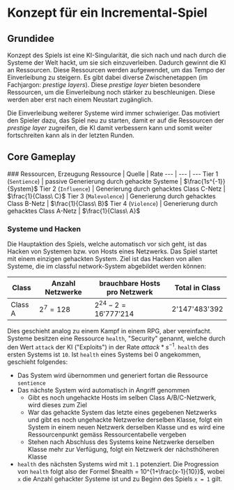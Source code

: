 # Konzept für ein Incremental-Spiel

## Grundidee
Konzept des Spiels ist eine KI-Singularität, die sich nach und nach durch die Systeme der Welt hackt, um sie sich einzuverleiben. Dadurch gewinnt die KI an Ressourcen. Diese Ressourcen werden aufgewendet, um das Tempo der Einverleibung zu steigern. Es gibt dabei diverse Zwischenetappen (im Fachjargon: *prestige layers*). Diese *prestige layer* bieten besondere Ressourcen, um die Einverleibung noch stärker zu beschleunigen. Diese werden aber erst nach einem Neustart zugänglich.

Die Einverleibung weiterer Systeme wird immer schwieriger. Das motiviert den Spieler dazu, das Spiel neu zu starten, damit er auf die Ressourcen der *prestige layer* zugreifen, die KI damit verbessern kann und somit weiter fortschreiten kann als in der letzten Runden.

## Core Gameplay
### Ressourcen, Erzeugung
Ressource | Quelle | Rate
--- | --- | ---
Tier 1 (`Sentience`) | passive Generierung durch gehackte Systeme | $\frac{1s^{-1}}{System}$
Tier 2 (`Influence`) | Generierung durch gehacktes Class C-Netz | $\frac{1}{Class\ C}$
Tier 3 (`Malevolence`) | Generierung durch gehacktes Class B-Netz | $\frac{1}{Class\ B}$
Tier 4 (`Violence`) | Generierung durch gehacktes Class A-Netz | $\frac{1}{Class\ A}$

### Systeme und Hacken
Die Hauptaktion des Spiels, welche automatisch vor sich geht, ist das Hacken von Systemen bzw. von Hosts eines Netzwerks. Das Spiel startet mit einem einzigen gehackten System. Ziel ist das Hacken von allen Systeme, die im classful network-System abgebildet werden können:

Class | Anzahl Netzwerke | brauchbare Hosts pro Netzwerk | Total in Class
--- | --- | --- | ---
Class A | $2^7 = 128$ | $2^24 - 2 = 16'777'214$ | 2'147'483'392

Dies geschieht analog zu einem Kampf in einem RPG, aber vereinfacht. Systeme besitzen eine Ressource `health`, "Security" genannt, welche durch den Wert `attack` der KI ("Exploits") in der Rate $attack*s^{-1}$. `health` des ersten Systems ist `10`.
Ist `health` eines Systems bei 0 angekommen, geschieht folgendes:
  - Das System wird übernommen und generiert fortan die Ressource `sentience`
  - Das nächste System wird automatisch in Angriff genommen
    - Gibt es noch ungehackte Hosts im selben Class A/B/C-Netzwerk, wird dieses zum Ziel
    - War das gehackte System das letzte eines gegebenen Netzwerks und gibt es noch ungehackte Netzwerke derselben Klasse, folgt ein System in einem neuen Netzwerk derselben Klasse und es wird eine Ressourcenpunkt gemäss Ressourcentabelle vergeben
    - Stehen nach Abschluss des Systems keine Netzwerke derselben Klasse mehr zur Verfügung, folgt ein Netzwerk der nächsthöheren Klasse
  - `health` des nächsten Systems wird mit `1.1` potenziert. Die Progression von `health` folgt also der Formel $health = 10^{1+\frac{x-1}{10}}$, wobei `x` die Anzahl gehackter Systeme ist und zu Beginn des Spiels `x = 1` gilt.
